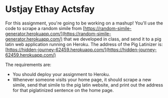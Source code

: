 # Ustjay Ethay Actsfay

For this assignment, you're going to be working on a mashup! You'll use the code to scrape a random simile from [https://random-simile-generator.herokuapp.com/](https://random-simile-generator.herokuapp.com/) that we developed in class, and send it to a pig latin web application running on Heroku. The address of the Pig Latinizer is: [https://hidden-journey-62459.herokuapp.com/](https://hidden-journey-62459.herokuapp.com/)

The requirements are:
  * You should deploy your assignment to Heroku.
  * Whenever someone visits your home page, it should scrape a new simile, send that simile to the pig latin website, and print out the address for that piglatinized sentence on the home page.
